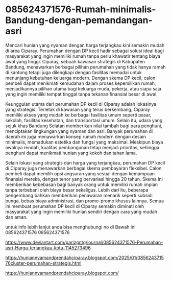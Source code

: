 # 085624371576-Rumah-minimalis-Bandung-dengan-pemandangan-asri
Mencari hunian yang nyaman dengan harga terjangkau kini semakin mudah di area Ciparay. Perumahan dengan DP kecil hadir sebagai solusi ideal bagi masyarakat yang ingin memiliki rumah tanpa perlu khawatir tentang biaya awal yang tinggi. Ciparay, sebuah kawasan strategis di Kabupaten Bandung, menawarkan berbagai pilihan perumahan yang tidak hanya ramah di kantong tetapi juga dilengkapi dengan fasilitas memadai untuk menunjang kebutuhan keluarga modern. Dengan skema DP kecil, calon pembeli dapat menikmati kemudahan dalam proses kepemilikan rumah, menjadikannya pilihan utama bagi keluarga muda, pekerja, atau siapa saja yang ingin memiliki tempat tinggal tanpa tekanan finansial besar di awal.

Keunggulan utama dari perumahan DP kecil di Ciparay adalah lokasinya yang strategis. Terletak di kawasan yang terus berkembang, Ciparay memiliki akses yang mudah ke berbagai fasilitas umum seperti pasar, sekolah, fasilitas kesehatan, dan transportasi umum. Selain itu, udara yang sejuk khas Bandung Selatan memberikan nilai tambah bagi para penghuni, menciptakan lingkungan yang nyaman dan asri. Banyak perumahan di daerah ini juga menawarkan konsep rumah modern dengan desain minimalis, memadukan estetika dan fungsi yang maksimal. Meskipun biaya awalnya rendah, kualitas pembangunan tetap menjadi prioritas, sehingga penghuni dapat menikmati hunian yang kokoh dan tahan lama.

Selain lokasi yang strategis dan harga yang terjangkau, perumahan DP kecil di Ciparay juga menawarkan berbagai skema pembayaran fleksibel. Calon pembeli dapat memilih opsi angsuran yang sesuai dengan kemampuan finansial mereka, dengan tenor yang bervariasi hingga 20 tahun. Skema ini memberikan kebebasan bagi banyak orang untuk memiliki rumah impian tanpa terbebani oleh biaya besar sekaligus. Lebih dari itu, beberapa pengembang bahkan memberikan penawaran menarik seperti subsidi bunga, bebas biaya administrasi, dan promo-promo khusus lainnya. Semua ini membuat perumahan DP kecil di Ciparay semakin diminati oleh masyarakat yang ingin memiliki hunian sendiri dengan cara yang mudah dan aman.

untuk info lebih lanjut anda bisa menghubungi no di Bawah ini
085624371576
085624371576

https://www.deviantart.com/parizgntg/journal/085624371576-Perumahan-asri-Harga-terjangkau-kota-1145273496

https://huniannyamandprendahciparay.blogspot.com/2025/01/085624371576cluster-perumahan-strategis.html

https://huniannyamandprendahciparay.blogspot.com/


